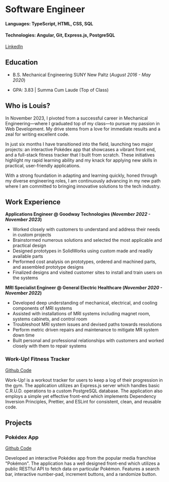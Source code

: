 # Software Engineer

#### Languages: TypeScript, HTML, CSS, SQL
#### Technologies: Angular, Git, Express.js, PostgreSQL

[LinkedIn](https://www.linkedin.com/in/louis-pate-913154127/)

## Education
- B.S. Mechanical Engineering SUNY New Paltz (_August 2016 - May 2020_)								       		

- GPA: 3.83 | Summa Cum Laude (Top of Class)

## Who is Louis?
In November 2023, I pivoted from a successful career in Mechanical Engineering—where I graduated top of my class—to pursue my passion in Web Development. My drive stems from a love for immediate results and a zeal for writing excellent code.

In just six months I have transitioned into the field, launching two major projects: an interactive Pokédex app that showcases a vibrant front end, and a full-stack fitness tracker that I built from scratch. These initiatives highlight my rapid learning ability and my knack for applying new skills in practical, user-friendly applications.

With a strong foundation in adapting and learning quickly, honed through my diverse engineering roles, I am continuously advancing in my new path where I am committed to bringing innovative solutions to the tech industry.
 

## Work Experience
**Applications Engineer @ Goodway Technologies 
(_November 2022 - November 2023_)**
- Worked closely with customers to understand and address their needs in custom projects
- Brainstormed numerous solutions and selected the most applicable and practical design
- Designed prototypes in SolidWorks using custom made and readily available parts
-  Performed cost analysis on prototypes, ordered and machined parts, and assembled prototype designs
-  Finalized designs and visited customer sites to install and train users on the systems

**MRI Specialist Engineer @ General Electric Healthcare 
(_November 2020 - November 2022_)**
- Developed deep understanding of mechanical, electrical, and cooling components of MRI systems
- Assisted with installations of MRI systems including magnet room, systems cabinets, and control room
- Troubleshoot MRI system issues and devised paths towards resolutions
- Perform metric driven repairs and maintenance to mitigate MR system down time
- Built personal and professional relationships with customers and worked closely with them to repair systems

### Work-Up! Fitness Tracker
[Github Code](https://github.com/Lucid-17/workup2)

Work-Up! is a workout tracker for users to keep a log of their progression in the gym. The application utilizes an Express.js server which handles basic C.R.U.D. operations to a custom PostgreSQL database.
The application also employs a simple yet effective front-end which implements Dependency Inversion Principles, Prettier, and ESLint for consistent, clean, and reusable code. 


## Projects
### Pokédex App
[Github Code](https://github.com/Lucid-17/pokedex_app)

Developed an interactive Pokédex app from the popular media franchise "Pokémon". The application has a well designed front-end which utilizes a public RESTful API to fetch data on particular Pokémon. 
Features a search bar, interactive number-pad, increment buttons, and a randomize button.  

